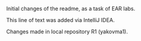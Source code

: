 Initial changes of the readme, as a task of EAR labs.

  This line of text was added via IntelliJ IDEA.  

Changes made in local repository R1 (yakovma1).
